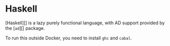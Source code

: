 # Haskell

[Haskell][] is a lazy purely functional language, with AD support
provided by the [`ad`][] package.

To run this outside Docker, you need to install `ghc` and `cabal`.

[futhark]: https://haskell.org/
[ad]: https://hackage.haskell.org/package/ad
